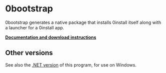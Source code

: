 # 0bootstrap

0bootstrap generates a native package that installs 0install itself along with a launcher for a 0install app.

**[Documentation and download instructions](https://docs.0install.net/tools/0bootstrap/)**

## Other versions

See also the [.NET version](https://github.com/0install/0bootstrap-dotnet) of this program, for use on Windows.
